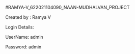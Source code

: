#RAMYA-V_622021104090_NAAN-MUDHALVAN_PROJECT


Created by : Ramya V


Login Details:


UserName: admin


Password: admin
